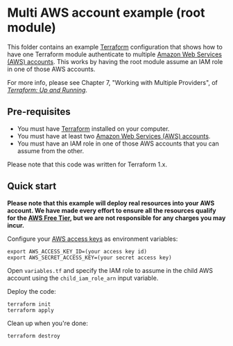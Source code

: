 # Multi AWS account example (root module)

This folder contains an example [Terraform](https://www.terraform.io/) configuration that shows how to have one 
Terraform module authenticate to multiple [Amazon Web Services (AWS) accounts](http://aws.amazon.com/). This works by
having the root module assume an IAM role in one of those AWS accounts.

For more info, please see Chapter 7, "Working with Multiple Providers", of
*[Terraform: Up and Running](http://www.terraformupandrunning.com)*.

## Pre-requisites

* You must have [Terraform](https://www.terraform.io/) installed on your computer.
* You must have at least two [Amazon Web Services (AWS) accounts](http://aws.amazon.com/).
* You must have an IAM role in one of those AWS accounts that you can assume from the other.

Please note that this code was written for Terraform 1.x.

## Quick start

**Please note that this example will deploy real resources into your AWS account. We have made every effort to ensure
all the resources qualify for the [AWS Free Tier](https://aws.amazon.com/free/), but we are not responsible for any
charges you may incur.**

Configure your [AWS access
keys](http://docs.aws.amazon.com/general/latest/gr/aws-sec-cred-types.html#access-keys-and-secret-access-keys) as
environment variables:

```
export AWS_ACCESS_KEY_ID=(your access key id)
export AWS_SECRET_ACCESS_KEY=(your secret access key)
```

Open `variables.tf` and specify the IAM role to assume in the child AWS account using the `child_iam_role_arn` input
variable.

Deploy the code:

```
terraform init
terraform apply
```

Clean up when you're done:

```
terraform destroy
```